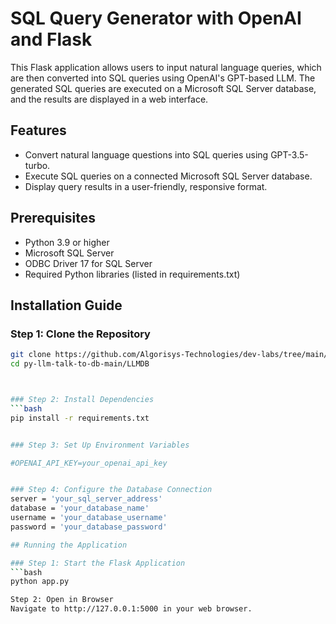 
# SQL Query Generator with OpenAI and Flask

This Flask application allows users to input natural language queries, which are then converted into SQL queries using OpenAI's GPT-based LLM. The generated SQL queries are executed on a Microsoft SQL Server database, and the results are displayed in a web interface.

## Features

- Convert natural language questions into SQL queries using GPT-3.5-turbo.
- Execute SQL queries on a connected Microsoft SQL Server database.
- Display query results in a user-friendly, responsive format.

## Prerequisites

- Python 3.9 or higher
- Microsoft SQL Server
- ODBC Driver 17 for SQL Server
- Required Python libraries (listed in requirements.txt)

## Installation Guide



### Step 1: Clone the Repository
```bash
git clone https://github.com/Algorisys-Technologies/dev-labs/tree/main/Roshan-Mundekar/py-llm-talk-to-db-main/LLMDB
cd py-llm-talk-to-db-main/LLMDB



### Step 2: Install Dependencies
```bash
pip install -r requirements.txt


### Step 3: Set Up Environment Variables

#OPENAI_API_KEY=your_openai_api_key


### Step 4: Configure the Database Connection
server = 'your_sql_server_address'
database = 'your_database_name'
username = 'your_database_username'
password = 'your_database_password'

## Running the Application

### Step 1: Start the Flask Application
```bash
python app.py

Step 2: Open in Browser
Navigate to http://127.0.0.1:5000 in your web browser.

